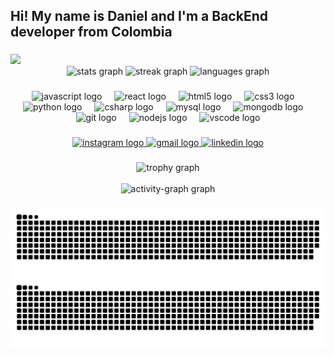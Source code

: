 <h2 align="left">Hi! My name is Daniel and I'm a BackEnd developer from Colombia</h2>

###

<a href="https://danielarenasl.github.io/Portafolio/">
  <img src="https://i.postimg.cc/3RqS4k6R/image.png" />
</a>
<div align="center">
  <img src="https://github-readme-stats.vercel.app/api?username=DanielarenasL&hide_title=false&hide_rank=false&show_icons=true&include_all_commits=true&count_private=true&disable_animations=false&theme=ocean_dark&locale=en&hide_border=false&cache_seconds=1800&token=YOUR_PERSONAL_ACCESS_TOKEN" height="150" alt="stats graph" />
  <img src="https://streak-stats.demolab.com?user=DanielarenasL&locale=en&mode=daily&theme=ocean_dark&hide_border=false&border_radius=5" height="160" alt="streak graph" />
  <img src="https://github-readme-stats.vercel.app/api/top-langs?username=DanielarenasL&hide=TeX&locale=en&hide_title=false&layout=compact&card_width=320&langs_count=6&theme=ocean_dark&hide_border=false&custom_title=My%20used%20languages" height="160" alt="languages graph" />
</div>

###

<div align="center">
  
  <img src="https://cdn.jsdelivr.net/gh/devicons/devicon/icons/javascript/javascript-original.svg" height="30" alt="javascript logo" />
  <img width="12" />
  <img src="https://cdn.jsdelivr.net/gh/devicons/devicon/icons/react/react-original.svg" height="30" alt="react logo" />
  <img width="12" />
  <img src="https://cdn.jsdelivr.net/gh/devicons/devicon/icons/html5/html5-original.svg" height="30" alt="html5 logo" />
  <img width="12" />
  <img src="https://cdn.jsdelivr.net/gh/devicons/devicon/icons/css3/css3-original.svg" height="30" alt="css3 logo" />
  <img width="12" />
  <img src="https://cdn.jsdelivr.net/gh/devicons/devicon/icons/python/python-original.svg" height="30" alt="python logo" />
  <img width="12" />
  <img src="https://cdn.jsdelivr.net/gh/devicons/devicon/icons/csharp/csharp-original.svg" height="30" alt="csharp logo" />
  <img width="12" />
  <img src="https://cdn.jsdelivr.net/gh/devicons/devicon/icons/mysql/mysql-original.svg" height="30" alt="mysql logo" />
  <img width="12" />
  <img src="https://cdn.jsdelivr.net/gh/devicons/devicon/icons/mongodb/mongodb-original.svg" height="30" alt="mongodb logo" />
  <img width="12" />
  <img src="https://cdn.jsdelivr.net/gh/devicons/devicon/icons/git/git-original.svg" height="30" alt="git logo" />
  <img width="12" />
  <img src="https://cdn.jsdelivr.net/gh/devicons/devicon/icons/nodejs/nodejs-original.svg" height="30" alt="nodejs logo" />
  <img width="12" />
  <img src="https://cdn.jsdelivr.net/gh/devicons/devicon/icons/vscode/vscode-original.svg" height="30" alt="vscode logo" />
</div>

###

<div align="center">
  <a href="https://www.instagram.com/madtrigcrew?igsh=MWtoaGlwOTBrOGp6OQ=="> 
    <img src="https://img.shields.io/static/v1?message=Instagram&logo=instagram&label=&color=E4405F&logoColor=white&labelColor=&style=for-the-badge" height="35" alt="instagram logo" />
  </a>
  
  <a href="mailto:d.arenaslop3z@gmail.com"> 
    <img src="https://img.shields.io/static/v1?message=Gmail&logo=gmail&label=&color=D14836&logoColor=white&labelColor=&style=for-the-badge" height="35" alt="gmail logo" />
  </a>
  <a href="https://www.linkedin.com/in/carlos-daniel-arenas-9189372b4?utm_source=share&utm_campaign=share_via&utm_content=profile&utm_medium=android_app"> 
    <img src="https://img.shields.io/static/v1?message=LinkedIn&logo=linkedin&label=&color=0077B5&logoColor=white&labelColor=&style=for-the-badge" height="35" alt="linkedin logo" />
  </a>
</div>

###

<div align="center">
  <img src="https://github-profile-trophy.vercel.app/?username=DanielarenasL&theme=discord&column=4&row=10&margin-w=8&margin-h=8&no-frame=true" alt="trophy graph" />
  <br><br>
  <img src="https://github-readme-activity-graph.vercel.app/graph?username=DanielarenasL&radius=16&theme=github-dark&area=true&order=5&custom_title=MY%20ACTIVITY!%20%F0%9F%A7%8F&hide_border=false" alt="activity-graph graph" />
</div>

###

<p align="center">
  <img src="https://raw.githubusercontent.com/DanielarenasL/DanielarenasL/output/github-contribution-grid-snake-dark.svg#gh-dark-mode-only" alt="GitHub Contribution Grid Snake Animation" />
  <img src="https://raw.githubusercontent.com/DanielarenasL/DanielarenasL/output/github-contribution-grid-snake.svg#gh-light-mode-only" alt="GitHub Contribution Grid Snake Animation" />
</p>

###


<br clear="both">
